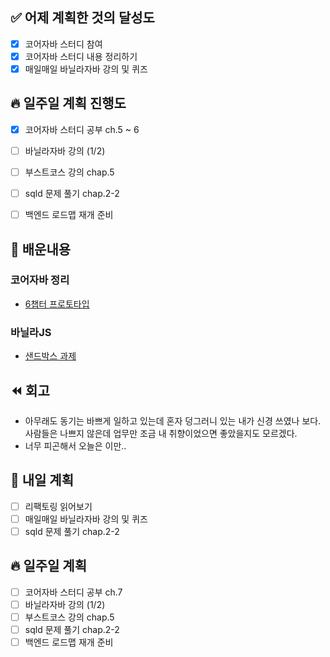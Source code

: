 ## ✅ 어제 계획한 것의 달성도
- [x] 코어자바 스터디 참여
- [x] 코어자바 스터디 내용 정리하기
- [x] 매일매일 바닐라자바 강의 및 퀴즈

## 🔥 일주일 계획 진행도
- [x] 코어자바 스터디 공부 ch.5 ~ 6
- [ ] 바닐라자바 강의 (1/2)
- [ ] 부스트코스 강의 chap.5
- [ ] sqld 문제 풀기 chap.2-2
- [ ] 백엔드 로드맵 재개 준비


## 💬 배운내용

### 코어자바 정리
- [6챕터 프로토타입](https://github.com/leeokdk/BOOKMON_stomach/blob/main/js_core/6_prototype.md)

### 바닐라JS
- [샌드박스 과제](https://codesandbox.io/s/day-three-blueprint-forked-jhsck?file=/src/index.js)

## ⏪ 회고
- 아무래도 동기는 바쁘게 일하고 있는데 혼자 덩그러니 있는 내가 신경 쓰였나 보다. 사람들은 나쁘지 않은데 업무만 조금 내 취향이었으면 좋았을지도 모르겠다.
- 너무 피곤해서 오늘은 이만..

## 🔰 내일 계획
- [ ] 리팩토링 읽어보기
- [ ] 매일매일 바닐라자바 강의 및 퀴즈
- [ ] sqld 문제 풀기 chap.2-2

## 🔥 일주일 계획
- [ ] 코어자바 스터디 공부 ch.7
- [ ] 바닐라자바 강의 (1/2)
- [ ] 부스트코스 강의 chap.5
- [ ] sqld 문제 풀기 chap.2-2
- [ ] 백엔드 로드맵 재개 준비